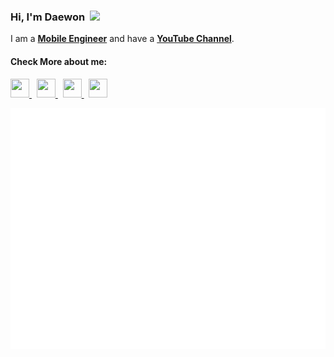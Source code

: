 ### Hi, I'm Daewon&nbsp;&nbsp;<img src="https://raw.githubusercontent.com/MartinHeinz/MartinHeinz/master/wave.gif" width="24">

I am a <a href="https://www.daewonstudio.com/" target="_blank"><strong>Mobile Engineer</strong></a> and have a <a href="https://youtube.com/daewontech?sub_confirmation=1" target="_blank"><strong>YouTube Channel</strong></a>.<br/>

#### Check More about me:

<a href="https://youtube.com/daewontech?sub_confirmation=1" target="_blank">
  <img src="https://cdn3.iconfinder.com/data/icons/2018-social-media-logotypes/1000/2018_social_media_popular_app_logo_youtube-512.png" width="30" height="30">
</a>
&nbsp;
<a href="https://www.linkedin.com/in/dw2kim/" target="_blank" >
  <img src="https://cdn-icons-png.flaticon.com/512/145/145807.png" width="30" height="30" >
</a>
&nbsp;
<a href="https://www.daewonstudio.com/" target="_blank">
  <img src="https://cdn-icons-png.flaticon.com/512/831/831276.png" width="30" height="30">
</a>
&nbsp;
<a href="https://dw2kim.medium.com/" target="_blank">
  <img src="https://cdn-icons-png.flaticon.com/512/2504/2504925.png" width="30" height="30">
</a>

<p/>

![Metrics](/github-metrics.svg)
